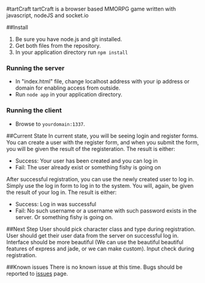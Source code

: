 #tartCraft
tartCraft is a browser based MMORPG game written with javascript, nodeJS and socket.io

##Install
1.  Be sure you have node.js and git installed.
2.  Get both files from the repository.
3.  In your application directory run ```npm install```

### Running the server
* In "index.html" file, change localhost address with your ip address or domain for enabling access from outside.
* Run ```node app``` in your application directory.

### Running the client
* Browse to ```yourdomain:1337```.

##Current State
In current state, you will be seeing login and register forms. You can create a user with the register form, and when you submit the form, you will be given the result of the registeration. The result is either:
  *  Success: Your user has been created and you can log in
  *  Fail: The user already exist or something fishy is going on

After successful registration, you can use the newly created user to log in. Simply use the log in form to log in to the system. You will, again, be given the result of your log in. The result is either:
  *  Success: Log in was successful
  *  Fail: No such username or a username with such password exists in the server. Or something fishy is going on.


##Next Step
User should pick character class and type during registration.
User should get their user data from the server on successful log in.
Interface should be more beautiful (We can use the beautiful beautiful features of express and jade, or we can make custom).
Input check during registration.

##Known issues
There is no known issue at this time.
Bugs should be reported to [issues](https://github.com/tart-summer-camp/tartCraft/issues) page.
